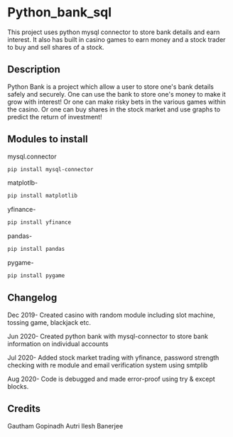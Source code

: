 # Python_bank_sql
This project uses python mysql connector to store bank details and earn interest. It also has built in casino games to earn money and a stock trader to buy and sell shares of a stock.

## Description
Python Bank is a project which allow a user to store one's bank details safely and securely. One can use the bank to store one's money to make it grow with interest!
Or one can make risky bets in the various games within the casino. Or one can buy shares in the stock market and use graphs to predict the return of investment!


## Modules to install

mysql.connector  
```bash
pip install mysql-connector
```
matplotlb-       
```bash
pip install matplotlib
```
yfinance-        
```bash
pip install yfinance
```
pandas-          
```bash
pip install pandas
```
pygame-          
```bash
pip install pygame
```

## Changelog 

Dec 2019- Created casino with random module including slot machine, tossing game, blackjack etc.

Jun 2020- Created python bank with mysql-connector to store bank information on individual accounts

Jul 2020- Added stock market trading with yfinance, password strength checking with re module and  email verification system using smtplib

Aug 2020- Code is debugged and made error-proof using try & except blocks.


## Credits
Gautham Gopinadh
Autri Ilesh Banerjee

